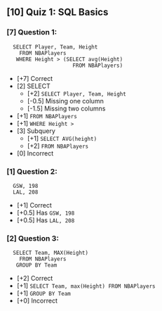 ## [10] Quiz 1: SQL Basics 

### [7] Question 1:
```
  SELECT Player, Team, Height
    FROM NBAPlayers
   WHERE Height > (SELECT avg(Height) 
                     FROM NBAPlayers)
```
- [+7] Correct
- [2] SELECT
  - [+2] `SELECT Player, Team, Height`
  - [-0.5] Missing one column
  - [-1.5] Missing two columns
- [+1] `FROM NBAPlayers`
- [+1] `WHERE Height >`
- [3] Subquery
  - [+1] `SELECT AVG(height)`
  - [+2] `FROM NBAPlayers`
- [0] Incorrect

### [1] Question 2:
```
  GSW, 198
  LAL, 208
```
- [+1] Correct
- [+0.5] Has `GSW, 198`
- [+0.5] Has `LAL, 208`

### [2] Question 3:
```
  SELECT Team, MAX(Height)
    FROM NBAPlayers
   GROUP BY Team
```
- [+2] Correct
- [+1] `SELECT Team, max(Height) FROM NBAPlayers`
- [+1] `GROUP BY Team`
- [+0] Incorrect
